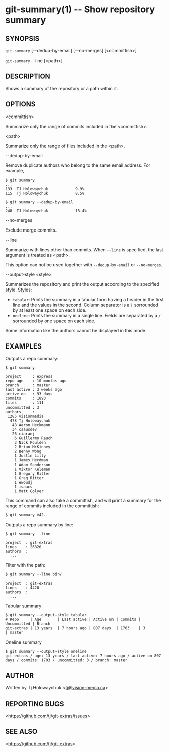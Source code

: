 git-summary(1) -- Show repository summary
=========================================

## SYNOPSIS

`git-summary` [--dedup-by-email] [--no-merges] [&lt;committish&gt;]

`git-summary` --line [&lt;path&gt;]

## DESCRIPTION

Shows a summary of the repository or a path within it.

## OPTIONS

  &lt;committish&gt;

  Summarize only the range of commits included in the &lt;committish&gt;.

  &lt;path&gt;

  Summarize only the range of files included in the &lt;path&gt;.

  --dedup-by-email

  Remove duplicate authors who belong to the same email address.
  For example,

    $ git summary
    ...
    133  TJ Holowaychuk            9.9%
    115  Tj Holowaychuk            8.5%

    $ git summary --dedup-by-email
    ...
    248  TJ Holowaychuk            18.4%

  --no-merges

  Exclude merge commits.

  --line

  Summarize with lines other than commits.
  When `--line` is specified, the last argument is treated as &lt;path&gt;.

  This option can not be used together with `--dedup-by-email` or `--no-merges`.

  --output-style &lt;style&gt;

  Summarizes the repository and print the output according to the specified style.
  Styles:
  * `tabular`: Prints the summary in a tabular form having a header in the
               first line and the values in the second. Column separator is a `|`
               sorrounded by at least one space on each side.
  * `oneline`: Prints the summary in a single line. Fields are separated by a `/`
               sorrounded by one space on each side.

  Some information like the authors cannot be displayed in this mode.

## EXAMPLES

  Outputs a repo summary:

    $ git summary

    project     : express
    repo age    : 10 months ago
    branch      : master
    last active : 3 weeks ago
    active on   : 93 days
    commits     : 1893
    files       : 111
    uncommitted : 3
    authors     :
     1285 visionmedia
      478 Tj Holowaychuk
       48 Aaron Heckmann
       34 csausdev
       26 ciaranj
        6 Guillermo Rauch
        3 Nick Poulden
        2 Brian McKinney
        2 Benny Wong
        1 Justin Lilly
        1 James Herdman
        1 Adam Sanderson
        1 Viktor Kelemen
        1 Gregory Ritter
        1 Greg Ritter
        1 ewoudj
        1 isaacs
        1 Matt Colyer

  This command can also take a committish, and will print a summary for the range
  of commits included in the committish:

    $ git summary v42..

  Outputs a repo summary by line:

    $ git summary --line

    project  : git-extras
    lines    : 26820
    authors  :
      ...

  Filter with the path:

    $ git summary --line bin/

    project  : git-extras
    lines    : 4420
    authors  :
      ...

  Tabular summary

    $ git summary --output-style tabular
    # Repo     | Age       | Last active | Active on | Commits | Uncommitted | Branch
    git-extras | 13 years  | 7 hours ago | 807 days  | 1703    | 3           | master

  Oneline summary

    $ git summary --output-style oneline
    git-extras / age: 13 years / last active: 7 hours ago / active on 807 days / commits: 1703 / uncommitted: 3 / branch: master

## AUTHOR

Written by Tj Holowaychuk &lt;<tj@vision-media.ca>&gt;

## REPORTING BUGS

&lt;<https://github.com/tj/git-extras/issues>&gt;

## SEE ALSO

&lt;<https://github.com/tj/git-extras>&gt;
